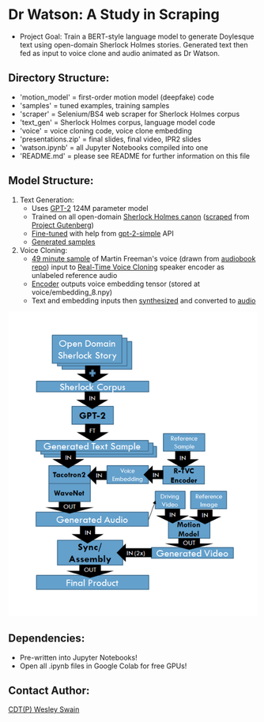 <div align="left">

# Dr Watson: A Study in Scraping
* Project Goal: Train a BERT-style language model to generate Doylesque text using open-domain Sherlock Holmes stories. Generated text then fed as input to voice clone and audio animated as Dr Watson.

## Directory Structure:
* 'motion_model' = first-order motion model (deepfake) code
* 'samples' = tuned examples, training samples
* 'scraper' = Selenium/BS4 web scraper for Sherlock Holmes corpus
* 'text_gen' = Sherlock Holmes corpus, language model code
* 'voice' = voice cloning code, voice clone embedding
* 'presentations.zip' = final slides, final video, IPR2 slides
* 'watson.ipynb' = all Jupyter Notebooks compiled into one
* 'README.md' = please see README for further information on this file

## Model Structure:
1. Text Generation:
	* Uses [GPT-2](https://openai.com/blog/better-language-models/) 124M parameter model 
	* Trained on all open-domain [Sherlock Holmes canon](text_gen/sherlock.txt) ([scraped](scraper/sherlock_scraper.ipynb) from [Project Gutenberg](http://www.gutenberg.org/ebooks/author/69))
	* [Fine-tuned](text_gen/watson_text.ipynb) with help from [gpt-2-simple](https://github.com/minimaxir/gpt-2-simple) API
	* [Generated samples](samples/text_samples/tuned_samples)
2. Voice Cloning:
	* [49 minute sample](samples/voice_samples/training_samples) of Martin Freeman's voice (drawn from [audiobook repo](https://github.com/GSimas/Hitchhiker/tree/master/2%20-%20The%20Restaurant%20at%20the%20End%20of%20the%20Universe)) input to [Real-Time Voice Cloning](https://github.com/CorentinJ/Real-Time-Voice-Cloning) speaker encoder as unlabeled reference audio
	* [Encoder](voice/real_time_voice_cloning.ipynb) outputs voice embedding tensor (stored at voice/embedding_8.npy)
	* Text and embedding inputs then [synthesized](voice/watson_voice.ipynb) and converted to [audio](samples/voice_samples/tuned_samples)
</div>

<div align="center">

![Watson Model](model_graphic.png)

</div>

<div align="left">

## Dependencies:
* Pre-written into Jupyter Notebooks!
* Open all .ipynb files in Google Colab for free GPUs!

Contact Author:
--------------
[CDT(P) Wesley Swain](wswain40@gmail.com)

</div>

<!-- https://help.smash.gg/en/articles/1987102-customizing-text-with-markdown -->